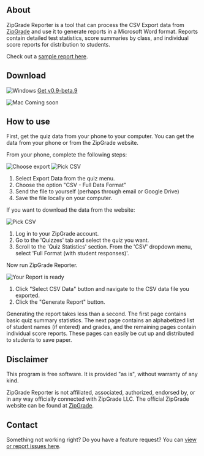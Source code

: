 ## About

ZipGrade Reporter is a tool that can process the CSV Export data from [ZipGrade](https://www.zipgrade.com/) and use it to generate reports in a Microsoft Word format. Reports contain detailed test statistics, score summaries by class, and individual score reports for distribution to students.

Check out a [sample report here](https://github.com/joncoop/zipgrade-reporter/raw/master/sample/sample_report.docx).

## Download

![Windows](https://raw.githubusercontent.com/joncoop/zipgrade-reporter/master/img/win.png) [Get v0.9-beta.9](https://github.com/joncoop/zipgrade-reporter/releases/download/v0.9-beta.9/ZipGrade.Reporter.exe)

![Mac](https://raw.githubusercontent.com/joncoop/zipgrade-reporter/master/img/mac.png) Coming soon

<!--![Linux](https://raw.githubusercontent.com/joncoop/zipgrade-reporter/master/img/lin.png) Coming Soon-->

## How to use

First, get the quiz data from your phone to your computer. You can get the data from your phone or from the ZipGrade website.

From your phone, complete the following steps:

![Choose export](https://raw.githubusercontent.com/joncoop/zipgrade-reporter/master/img/export.png)
![Pick CSV](https://raw.githubusercontent.com/joncoop/zipgrade-reporter/master/img/pick_csv.png)

  1. Select Export Data from the quiz menu.
  2. Choose the option "CSV - Full Data Format"
  3. Send the file to yourself (perhaps through email or Google Drive)
  4. Save the file locally on your computer.

If you want to download the data from the website:

  ![Pick CSV](https://raw.githubusercontent.com/joncoop/zipgrade-reporter/master/img/pick_csv_web.png)

  1. Log in to your ZipGrade account.
  2. Go to the 'Quizzes' tab and select the quiz you want.
  3. Scroll to the 'Quiz Statistics' section. From the 'CSV' dropdown menu, select 'Full Format (with student responses)'.

Now run ZipGrade Reporter.

  ![Your Report is ready](https://raw.githubusercontent.com/joncoop/zipgrade-reporter/master/img/ready.png)

  1. Click "Select CSV Data" button and navigate to the CSV data file you exported.
  2. Click the "Generate Report" button.

Generating the report takes less than a second. The first page contains basic quiz summary statistics. The next page contains an alphabetized list of student names (if entered) and grades, and the remaining pages contain individual score reports. These pages can easily be cut up and distributed to students to save paper.

<!--
## Donate

If want to support future development or just want to say thanks, consider [making a small donation](https://www.paypal.com/cgi-bin/webscr?cmd=_s-xclick&hosted_button_id=9Q3DTGDBMK7EJ&source=url).
-->
<!--
<form action="https://www.paypal.com/cgi-bin/webscr" method="post" target="_top">
<input type="hidden" name="cmd" value="_s-xclick" />
<input type="hidden" name="hosted_button_id" value="9Q3DTGDBMK7EJ" />
<input type="image" src="https://www.paypalobjects.com/en_US/i/btn/btn_donateCC_LG.gif" border="0" name="submit" title="PayPal - The safer, easier way to pay online!" alt="Donate with PayPal button" />
<img alt="" border="0" src="https://www.paypal.com/en_US/i/scr/pixel.gif" width="1" height="1" />
</form>
-->

## Disclaimer

This program is free software. It is provided "as is", without warranty of any kind.

ZipGrade Reporter is not affiliated, associated, authorized, endorsed by, or in any way officially connected with ZipGrade LLC. The official ZipGrade website can be found at [ZipGrade](https://www.zipgrade.com/).

## Contact

Something not working right? Do you have a feature request? You can [view or report issues here](https://github.com/joncoop/zipgrade-reporter/issues).
